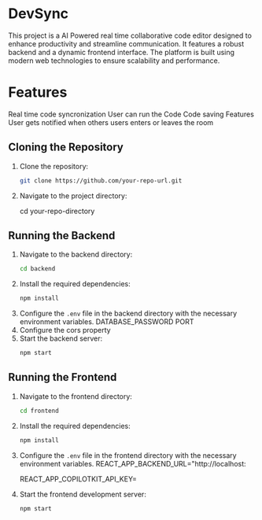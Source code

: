 # DevSync

This project is a AI Powered real time collaborative code editor designed to enhance productivity and streamline communication. It features a robust backend and a dynamic frontend interface. The platform is built using modern web technologies to ensure scalability and performance.

# Features
   Real time code syncronization
   User can run the Code
   Code saving Features
   User gets notified when others users enters or leaves the room


## Cloning the Repository

1. Clone the repository:
    ```sh
    git clone https://github.com/your-repo-url.git
    ```
2. Navigate to the project directory:
    
    cd your-repo-directory
    

## Running the Backend

1. Navigate to the backend directory:
    ```sh
    cd backend
    ```
2. Install the required dependencies:
    ```sh
    npm install
    ```
3. Configure the `.env` file in the backend directory with the necessary environment variables.
    DATABASE_PASSWORD
    PORT
4. Configure the cors property
5. Start the backend server:
    ```sh
    npm start
    ```

## Running the Frontend

1. Navigate to the frontend directory:
    ```sh
    cd frontend
    ```
2. Install the required dependencies:
    ```sh
    npm install
    ```
3. Configure the `.env` file in the frontend directory with the necessary environment variables.
     REACT_APP_BACKEND_URL="http://localhost:<your server address>

     REACT_APP_COPILOTKIT_API_KEY=<YOUR KEY>
4. Start the frontend development server:
    ```sh
    npm start
    ```



